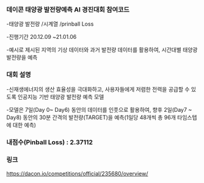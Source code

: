 ### 데이콘 태양광 발전량예측 AI 경진대회 참여코드 

-태양광 발전량 /시계열 /prinball Loss

-진행기간 20.12.09 ~21.01.06

-예시로 제시된 지역의 기상 데이터와 과거 발전량 데이터를 활용하여, 시간대별 태양광 발전량을 예측

### 대회 설명

-신재생에너지의 생산 효율성을 극대화하고, 사용자들에게 저렴한 전력을 공급할 수 있도록 인공지능 기반 태양광 발전량 예측 모델

-모델은 7일(Day 0~ Day6) 동안의 데이터를 인풋으로 활용하여, 향후 2일(Day7 ~ Day8) 동안의 30분 간격의 발전량(TARGET)을 예측(1일당 48개씩 총 96개 타임스텝에 대한 예측)

### 내점수(Pinball Loss) : 2.37112

### 링크

https://dacon.io/competitions/official/235680/overview/
